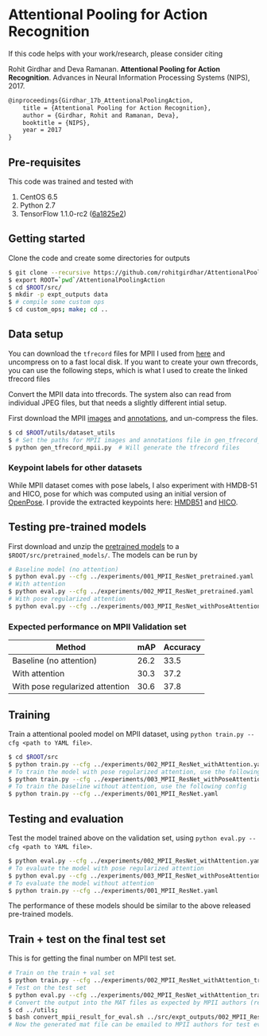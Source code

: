 # Attentional Pooling for Action Recognition

If this code helps with your work/research, please consider citing

Rohit Girdhar and Deva Ramanan. **Attentional Pooling for Action Recognition**. Advances in Neural Information Processing Systems (NIPS), 2017.

```txt
@inproceedings{Girdhar_17b_AttentionalPoolingAction,
    title = {Attentional Pooling for Action Recognition},
    author = {Girdhar, Rohit and Ramanan, Deva},
    booktitle = {NIPS},
    year = 2017
}
```

## Pre-requisites

This code was trained and tested with

1. CentOS 6.5
2. Python 2.7
3. TensorFlow 1.1.0-rc2 ([6a1825e2](https://github.com/tensorflow/tensorflow/tree/6a1825e2369d2537e15dc585705c53c4b763f3f6))

## Getting started

Clone the code and create some directories for outputs

```bash
$ git clone --recursive https://github.com/rohitgirdhar/AttentionalPoolingAction.git
$ export ROOT=`pwd`/AttentionalPoolingAction
$ cd $ROOT/src/
$ mkdir -p expt_outputs data
$ # compile some custom ops
$ cd custom_ops; make; cd ..
```

## Data setup

You can download the `tfrecord` files for MPII I used from
[here](https://cmu.box.com/shared/static/xb7esevyl6uzmra2eehnkbt2ud7awld9.tar)
and uncompress on to a fast local disk.
If you want to create your own tfrecords, you can use the following steps, which is
what I used to create the linked tfrecord files

Convert the MPII data into tfrecords. The system also can read from individual JPEG files,
but that needs a slightly different intial setup.

First download the MPII [images](http://datasets.d2.mpi-inf.mpg.de/andriluka14cvpr/mpii_human_pose_v1.tar.gz)
and [annotations](http://datasets.d2.mpi-inf.mpg.de/andriluka14cvpr/mpii_human_pose_v1_u12_2.zip),
and un-compress the files.

```bash
$ cd $ROOT/utils/dataset_utils
$ # Set the paths for MPII images and annotations file in gen_tfrecord_mpii.py
$ python gen_tfrecord_mpii.py  # Will generate the tfrecord files
```

### Keypoint labels for other datasets

While MPII dataset comes with pose labels, I also experiment with HMDB-51 and HICO, pose for which was computed using an initial version of [OpenPose](https://github.com/CMU-Perceptual-Computing-Lab/openpose). I provide the extracted keypoints here: [HMDB51](https://cmu.box.com/shared/static/gt8lhpafu7zwexf1wdwwmsufoktg94rg.tar) and [HICO](https://cmu.box.com/shared/static/42xizpt0w3almdgwczjxawvc1pvpesoa.tar).

## Testing pre-trained models

First download and unzip the
[pretrained models](https://cmu.box.com/shared/static/s72scgtjj3lm60hsufi25rfjs2dk3a7i.zip)
to a `$ROOT/src/pretrained_models/`.
The models can be run by

```bash
# Baseline model (no attention)
$ python eval.py --cfg ../experiments/001_MPII_ResNet_pretrained.yaml
# With attention
$ python eval.py --cfg ../experiments/002_MPII_ResNet_pretrained.yaml
# With pose regularized attention
$ python eval.py --cfg ../experiments/003_MPII_ResNet_withPoseAttention_pretrained.yaml
```

### Expected performance on MPII Validation set

| Method  | mAP | Accuracy |
|--------|-----|------|
| Baseline (no attention) | 26.2 | 33.5 |
| With attention | 30.3 | 37.2 |
| With pose regularized attention | 30.6 | 37.8 |

## Training

Train a attentional pooled model on MPII dataset, using `python train.py --cfg <path to YAML file>`.

```bash
$ cd $ROOT/src
$ python train.py --cfg ../experiments/002_MPII_ResNet_withAttention.yaml
# To train the model with pose regularized attention, use the following config
$ python train.py --cfg ../experiments/003_MPII_ResNet_withPoseAttention.yaml
# To train the baseline without attention, use the following config
$ python train.py --cfg ../experiments/001_MPII_ResNet.yaml
```

## Testing and evaluation

Test the model trained above on the validation set, using `python eval.py --cfg <path to YAML file>`.

```bash
$ python eval.py --cfg ../experiments/002_MPII_ResNet_withAttention.yaml
# To evaluate the model with pose regularized attention
$ python eval.py --cfg ../experiments/003_MPII_ResNet_withPoseAttention.yaml
# To evaluate the model without attention
$ python train.py --cfg ../experiments/001_MPII_ResNet.yaml
```

The performance of these models should be similar to the above
released pre-trained models.

## Train + test on the final test set

This is for getting the final number on MPII test set.

```bash
# Train on the train + val set
$ python train.py --cfg ../experiments/002_MPII_ResNet_withAttention_train+val.yaml
# Test on the test set
$ python eval.py --cfg ../experiments/002_MPII_ResNet_withAttention_train+val.yaml --save
# Convert the output into the MAT files as expected by MPII authors (requires matlab/octave)
$ cd ../utils;
$ bash convert_mpii_result_for_eval.sh ../src/expt_outputs/002_MPII_ResNet_withAttention_train+val.yaml/<filename.h5>
# Now the generated mat file can be emailed to MPII authors for test evaluation
```
